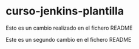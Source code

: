 # curso-jenkins-plantilla

Esto es un cambio realizado en el fichero README

Este es un segundo cambio en el fichero README
